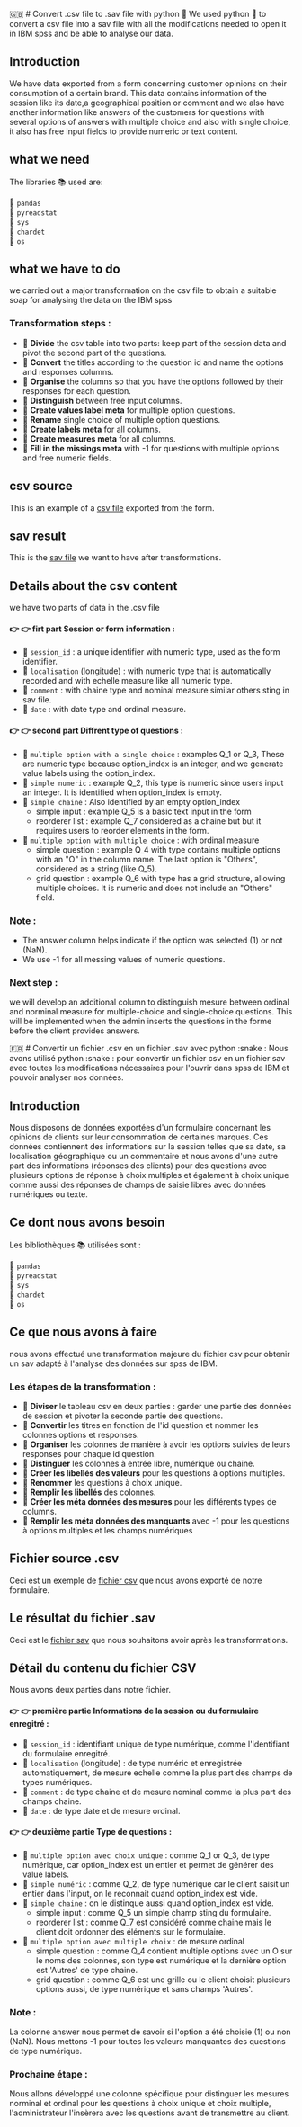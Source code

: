 
🇬🇧 # Convert .csv file to .sav file with python :snake:
We used python :snake: to convert a csv file into a sav file with all the modifications needed to open it in IBM spss and be able to analyse our data.

## Introduction
We have data exported from a form concerning customer opinions on their consumption of a certain brand. This data contains information of the session like its date,a geographical position or comment and we also have another information like answers of the customers for questions with several options of answers with multiple choice and also with single choice, it also has free input fields to provide numeric or text content.

## what we need
The libraries :books: used are:

:pushpin: `pandas`  
:pushpin: `pyreadstat`  
:pushpin: `sys`  
:pushpin: `chardet`  
:pushpin: `os`

## what we have to do
we carried out a major transformation on the csv file to obtain a suitable soap for analysing the data on the IBM spss
### Transformation steps :
- :pushpin: **Divide** the csv table into two parts: keep part of the session data and pivot the second part of the questions.
- :pushpin: **Convert** the titles according to the question id and name the options and responses columns.
- :pushpin: **Organise** the columns so that you have the options followed by their responses for each question.
- :pushpin: **Distinguish** between free input columns.
- :pushpin: **Create values label meta** for multiple option questions.
- :pushpin: **Rename** single choice of multiple option questions.
- :pushpin: **Create labels meta** for all columns.
- :pushpin: **Create measures meta** for all columns.
- :pushpin: **Fill in the missings meta** with -1 for questions with multiple options and free numeric fields.

## csv source
This is an example of a [csv file](https://github.com/LisaKey/convert_csv_to_sav/blob/main/response.csv) exported from the form.

## sav result
This is the [sav file](https://github.com/LisaKey/convert_csv_to_sav/blob/main/response.sav) we want to have after transformations.

## Details about the csv content
we have two parts of data in the .csv file
#### :point_right: :point_right: **firt part** Session or form information : 
- :pushpin: `session_id` : a unique identifier with numeric type, used as the form identifier.
- :pushpin: `localisation` (longitude) : with numeric type that is automatically recorded and with echelle measure like all numeric type.
- :pushpin: `comment` : with chaine type and nominal measure similar others sting in sav file.
- :pushpin: `date` : with date type and ordinal measure.
#### :point_right: :point_right: **second part** Diffrent type of questions :
- :pushpin: `multiple option with a single choice` : examples Q_1 or Q_3, These are numeric type because option_index is an integer, and we generate value labels using the option_index.
- :pushpin: `simple numeric` : example Q_2, this type is numeric since users input an integer. It is identified when option_index is empty.
- :pushpin: `simple chaine` : Also identified by an empty option_index
   - simple input : example Q_5 is a basic text input in the form
   - reorderer list : example Q_7 considered as a chaine but but it requires users to reorder elements in the form.
- :pushpin: `multiple option with multiple choice` : with ordinal measure
   - simple question : example Q_4 with type contains multiple options with an "O" in the column name. The last option is "Others", considered as a string (like Q_5).
   - grid question : example Q_6 with type has a grid structure, allowing multiple choices. It is numeric and does not include an "Others" field.
### Note :
- The answer column helps indicate if the option was selected (1) or not (NaN).
- We use -1 for all messing values of numeric questions.
### Next step :
we will develop an additional column to distinguish mesure between ordinal and norminal measure for multiple-choice and single-choice questions. This will be implemented when the admin inserts the questions in the forme before the client provides answers.


🇫🇷 # Convertir un fichier .csv en un fichier .sav avec python :snake :
Nous avons utilisé python :snake : pour convertir un fichier csv en un fichier sav avec toutes les modifications nécessaires pour l'ouvrir dans spss de IBM et pouvoir analyser nos données.

## Introduction
Nous disposons de données exportées d'un formulaire concernant les opinions de clients sur leur consommation de certaines marques. Ces données contiennent des informations sur la session telles que sa date, sa localisation géographique ou un commentaire et nous avons d'une autre part des informations (réponses des clients) pour des questions avec plusieurs options de réponse à choix multiples et également à choix unique comme aussi des réponses de champs de saisie libres avec données numériques ou texte.

## Ce dont nous avons besoin
Les bibliothèques :books: utilisées sont :

:pushpin: `pandas`  
:pushpin: `pyreadstat`  
:pushpin: `sys`  
:pushpin: `chardet`  
:pushpin: `os`

## Ce que nous avons à faire
nous avons effectué une transformation majeure du fichier csv pour obtenir un sav adapté à l'analyse des données sur spss de IBM.

### Les étapes de la transformation :
- :pushpin: **Diviser** le tableau csv en deux parties : garder une partie des données de session et pivoter la seconde partie des questions.
- :pushpin: **Convertir** les titres en fonction de l'id question et nommer les colonnes options et responses.
- :pushpin: **Organiser** les colonnes de manière à avoir les options suivies de leurs responses pour chaque id question.
- :pushpin: **Distinguer** les colonnes à entrée libre, numérique ou chaine.
- :pushpin: **Créer les libellés des valeurs** pour les questions à options multiples.
- :pushpin: **Renommer** les questions à choix unique.
- :pushpin: **Remplir les libellés** des colonnes.
- :pushpin: **Créer les méta données des mesures** pour les différents types de columns.
- :pushpin: **Remplir les méta données des manquants** avec -1 pour les questions à options multiples et les champs numériques

## Fichier source .csv
Ceci est un exemple de [fichier csv](https://github.com/LisaKey/convert_csv_to_sav/blob/main/response.csv) que nous avons exporté de notre formulaire.

## Le résultat du fichier .sav
Ceci est le [fichier sav](https://github.com/LisaKey/convert_csv_to_sav/blob/main/response.sav) que nous souhaitons avoir après les transformations.

## Détail du contenu du fichier CSV
Nous avons deux parties dans notre fichier.
#### :point_right: :point_right: **première partie** Informations de la session ou du formulaire enregitré : 
- :pushpin: `session_id` : identifiant unique de type numérique, comme l'identifiant du formulaire enregitré.
- :pushpin: `localisation` (longitude) : de type numéric et enregistrée automatiquement, de mesure echelle comme la plus part des champs de types numériques.
- :pushpin: `comment` : de type chaine et de mesure nominal comme la plus part des champs chaine.
- :pushpin: `date` : de type date et de mesure ordinal.
#### :point_right: :point_right: **deuxième partie** Type de questions :
- :pushpin: `multiple option avec choix unique` : comme Q_1 or Q_3, de type numérique, car option_index est un entier et permet de générer des value labels.
- :pushpin: `simple numéric` : comme Q_2, de type numérique car le client saisit un entier dans l'input, on le reconnait quand option_index est vide.
- :pushpin: `simple chaine` : on le distinque aussi quand option_index est vide.
   - simple input : comme Q_5 un simple champ sting du formulaire.
   - reorderer list : comme Q_7 est considéré comme chaine mais le client doit ordonner des éléments sur le formulaire.
- :pushpin: `multiple option avec multiple choix` : de mesure ordinal
   - simple question : comme Q_4 contient multiple options avec un O sur le noms des colonnes, son type est numérique et la dernière option est 'Autres' de type chaine.
   - grid question : comme Q_6 est une grille ou le client choisit plusieurs options aussi, de type numérique et sans champs 'Autres'.
### Note : 
La colonne answer nous permet de savoir si l'option a été choisie (1) ou non (NaN).
Nous mettons -1 pour toutes les valeurs manquantes des questions de type numérique.
### Prochaine étape :
Nous allons développé une colonne spécifique pour distinguer les mesures norminal et ordinal pour les questions à choix unique et choix multiple, l'administrateur l'insèrera avec les questions avant de transmettre au client.

